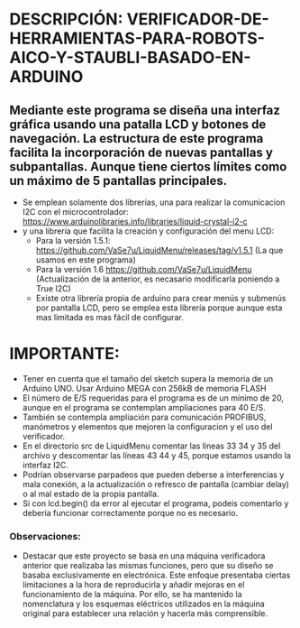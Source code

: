 # DESCRIPCIÓN: VERIFICADOR-DE-HERRAMIENTAS-PARA-ROBOTS-AICO-Y-STAUBLI-BASADO-EN-ARDUINO
## Mediante este programa se diseña una interfaz gráfica usando una patalla LCD y botones de navegación. La estructura de este programa facilita la incorporación de nuevas pantallas y subpantallas. Aunque tiene ciertos límites como un máximo de 5 pantallas principales.
* Se emplean solamente dos librerias, una para realizar la comunicacion I2C con el microcontrolador: https://www.arduinolibraries.info/libraries/liquid-crystal-i2-c
* y una librería que facilita la creación y configuración del menu LCD:
  * Para la versión 1.5.1: https://github.com/VaSe7u/LiquidMenu/releases/tag/v1.5.1 (La que usamos en este programa)
  * Para la versión 1.6 https://github.com/VaSe7u/LiquidMenu (Actualización de la anterior, es necasario modificarla poniendo a True I2C)
  * Existe otra librería propia de arduino para crear menús y submenús por pantalla LCD, pero se emplea esta librería porque aunque esta mas limitada es mas fácil de configurar.
# IMPORTANTE:
* Tener en cuenta que el tamaño del sketch supera la memoria de un Arduino UNO. Usar Arduino MEGA con 256kB de memoria FLASH
* El número de E/S requeridas para el programa es de un mínimo de 20, aunque en el programa se contemplan ampliaciones para 40 E/S.
* También se contempla ampliación para comunicación PROFIBUS, manómetros y elementos que mejoren la configuracion y el uso del verificador.
* En el directorio src de LiquidMenu comentar las lineas 33 34 y 35 del archivo y descomentar las líneas 43 44 y 45, porque estamos usando la interfaz I2C.
* Podrían observarse parpadeos que pueden deberse a interferencias y mala conexión, a la actualización o refresco de pantalla (cambiar delay) o al mal estado de la propia pantalla.
* Si con lcd.begin() da error al ejecutar el programa, podeis comentarlo y deberia funcionar correctamente porque no es necesario.
### Observaciones:
 * Destacar que este proyecto se basa en una máquina verificadora anterior que realizaba las mismas funciones, pero que su diseño se basaba exclusivamente en electrónica. Este enfoque presentaba ciertas limitaciones a la hora de reproducirla y añadir mejoras en el funcionamiento de la máquina. Por ello, se ha mantenido la nomenclatura y los esquemas eléctricos utilizados en la máquina original para establecer una relación y hacerla más comprensible.
